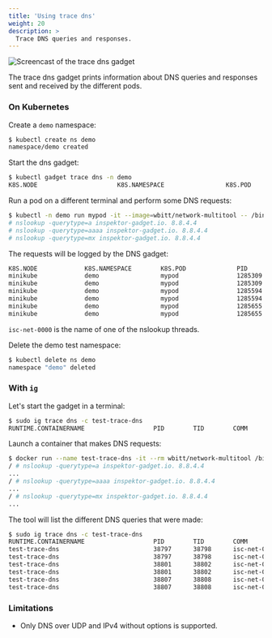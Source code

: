 ```yaml
---
title: 'Using trace dns'
weight: 20
description: >
  Trace DNS queries and responses.
---
```


![Screencast of the trace dns gadget](dns.gif)

The trace dns gadget prints information about DNS queries and responses sent
and received by the different pods.

### On Kubernetes

Create a `demo` namespace:

```bash
$ kubectl create ns demo
namespace/demo created
```

Start the dns gadget:

```bash
$ kubectl gadget trace dns -n demo
K8S.NODE                      K8S.NAMESPACE                 K8S.POD                       QR NAMESERVER      TYPE      QTYPE      NAME
```

Run a pod on a different terminal and perform some DNS requests:

```bash
$ kubectl -n demo run mypod -it --image=wbitt/network-multitool -- /bin/sh
# nslookup -querytype=a inspektor-gadget.io. 8.8.4.4
# nslookup -querytype=aaaa inspektor-gadget.io. 8.8.4.4
# nslookup -querytype=mx inspektor-gadget.io. 8.8.4.4
```

The requests will be logged by the DNS gadget:

```bash
K8S.NODE             K8S.NAMESPACE        K8S.POD              PID         TID         COMM        QR NAMESERVER      TYPE      QTYPE      NAME                RCODE
minikube             demo                 mypod                1285309     1285310     isc-net-00… Q  8.8.4.4         OUTGOING  A          inspektor-gadget.i…
minikube             demo                 mypod                1285309     1285310     isc-net-00… R  8.8.4.4         HOST      A          inspektor-gadget.i… No Error
minikube             demo                 mypod                1285594     1285595     isc-net-00… Q  8.8.4.4         OUTGOING  AAAA       inspektor-gadget.i…
minikube             demo                 mypod                1285594     1285595     isc-net-00… R  8.8.4.4         HOST      AAAA       inspektor-gadget.i… No Error
minikube             demo                 mypod                1285655     1285656     isc-net-00… Q  8.8.4.4         OUTGOING  MX         inspektor-gadget.i…
minikube             demo                 mypod                1285655     1285656     isc-net-00… R  8.8.4.4         HOST      MX         inspektor-gadget.i… No Error
```

`isc-net-0000` is the name of one of the nslookup threads.

Delete the demo test namespace:

```bash
$ kubectl delete ns demo
namespace "demo" deleted
```

### With `ig`

Let's start the gadget in a terminal:

```bash
$ sudo ig trace dns -c test-trace-dns
RUNTIME.CONTAINERNAME                   PID        TID        COMM             QR TYPE      QTYPE      NAME                                   RCODE                NUMANSW…
```

Launch a container that makes DNS requests:

```bash
$ docker run --name test-trace-dns -it --rm wbitt/network-multitool /bin/sh
/ # nslookup -querytype=a inspektor-gadget.io. 8.8.4.4
...
/ # nslookup -querytype=aaaa inspektor-gadget.io. 8.8.4.4
...
/ # nslookup -querytype=mx inspektor-gadget.io. 8.8.4.4
...
```

The tool will list the different DNS queries that were made:

```bash
$ sudo ig trace dns -c test-trace-dns
RUNTIME.CONTAINERNAME                   PID        TID        COMM             QR TYPE      QTYPE      NAME                                   RCODE                NUMANSW…
test-trace-dns                          38797      38798      isc-net-0000     Q  OUTGOING  A          inspektor-gadget.io.                                        0
test-trace-dns                          38797      38798      isc-net-0000     R  HOST      A          inspektor-gadget.io.                   No Error             2
test-trace-dns                          38801      38802      isc-net-0000     Q  OUTGOING  AAAA       inspektor-gadget.io.                                        0
test-trace-dns                          38801      38802      isc-net-0000     R  HOST      AAAA       inspektor-gadget.io.                   No Error             2
test-trace-dns                          38807      38808      isc-net-0000     Q  OUTGOING  MX         inspektor-gadget.io.                                        0
test-trace-dns                          38807      38808      isc-net-0000     R  HOST      MX         inspektor-gadget.io.                   No Error             3
```

### Limitations

- Only DNS over UDP and IPv4 without options is supported.
